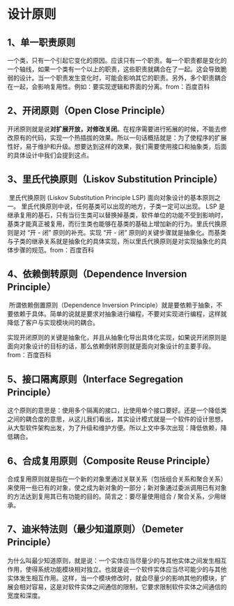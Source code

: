 # 设计原则

## 1、单一职责原则

​      一个类，只有一个引起它变化的原因。应该只有一个职责。每一个职责都是变化的一个轴线，如果一个类有一个以上的职责，这些职责就耦合在了一起。这会导致脆弱的设计。当一个职责发生变化时，可能会影响其它的职责。另外，多个职责耦合在一起，会影响复用性。例如：要实现逻辑和界面的分离。from：百度百科

## 2、开闭原则（Open Close Principle）

​      开闭原则就是说**对扩展开放，对修改关闭**。在程序需要进行拓展的时候，不能去修改原有的代码，实现一个热插拔的效果。所以一句话概括就是：为了使程序的扩展性好，易于维护和升级。想要达到这样的效果，我们需要使用接口和抽象类，后面的具体设计中我们会提到这点。

## 3、里氏代换原则（Liskov Substitution Principle）

​      里氏代换原则 (Liskov Substitution Principle LSP) 面向对象设计的基本原则之一。 里氏代换原则中说，任何基类可以出现的地方，子类一定可以出现。 LSP 是继承复用的基石，只有当衍生类可以替换掉基类，软件单位的功能不受到影响时，基类才能真正被复用，而衍生类也能够在基类的基础上增加新的行为。里氏代换原则是对 “开 - 闭” 原则的补充。实现 “开 - 闭” 原则的关键步骤就是抽象化。而基类与子类的继承关系就是抽象化的具体实现，所以里氏代换原则是对实现抽象化的具体步骤的规范。from：百度百科

## 4、依赖倒转原则（Dependence Inversion Principle）

​      所谓依赖倒置原则（Dependence Inversion Principle）就是要依赖于抽象，不要依赖于具体。简单的说就是要求对抽象进行编程，不要对实现进行编程，这样就降低了客户与实现模块间的耦合。

​      实现开闭原则的关键是抽象化，并且从抽象化导出具体化实现，如果说开闭原则是面向对象设计的目标的话，那么依赖倒转原则就是面向对象设计的主要手段。 from：百度百科

## 5、接口隔离原则（Interface Segregation Principle）

​      这个原则的意思是：使用多个隔离的接口，比使用单个接口要好。还是一个降低类之间的耦合度的意思，从这儿我们看出，其实设计模式就是一个软件的设计思想，从大型软件架构出发，为了升级和维护方便。所以上文中多次出现：降低依赖，降低耦合。

## 6、合成复用原则（Composite Reuse Principle）

​      合成复用原则就是指在一个新的对象里通过关联关系（包括组合关系和聚合关系）来使用一些已有的对象，使之成为新对象的一部分；新对象通过委派调用已有对象的方法达到复用其已有功能的目的。简言之：要尽量使用组合 / 聚合关系，少用继承。

## 7、迪米特法则（最少知道原则）（Demeter Principle）

​      为什么叫最少知道原则，就是说：一个实体应当尽量少的与其他实体之间发生相互作用，使得系统功能模块相对独立。也就是说一个软件实体应当尽可能少的与其他实体发生相互作用。这样，当一个模块修改时，就会尽量少的影响其他的模块，扩展会相对容易，这是对软件实体之间通信的限制，它要求限制软件实体之间通信的宽度和深度。